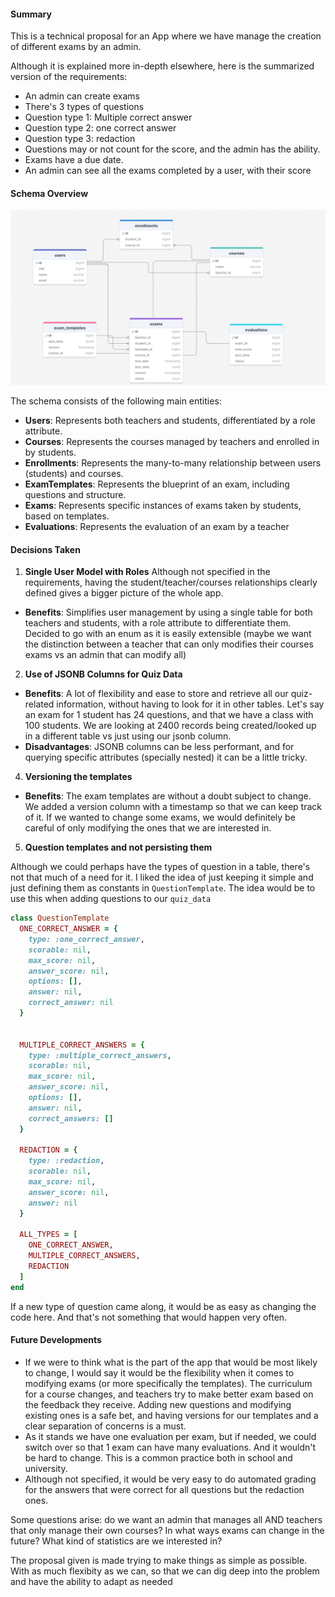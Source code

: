 #### Summary

This is a technical proposal for an App where we have manage the creation of different exams by an admin.

Although it is explained more in-depth elsewhere, here is the summarized version of the requirements:

- An admin can create exams
- There's 3 types of questions
- Question type 1: Multiple correct answer
- Question type 2: one correct answer
- Question type 3: redaction
- Questions may or not count for the score, and the admin has the ability.
- Exams have a due date.
- An admin can see all the exams completed by a user, with their score

#### Schema Overview

![schema](app/assets/images/Screenshot_24-5-2024_152633_drawsql.app.jpeg)

The schema consists of the following main entities:

- **Users**: Represents both teachers and students, differentiated by a role attribute.
- **Courses**: Represents the courses managed by teachers and enrolled in by students.
- **Enrollments**: Represents the many-to-many relationship between users (students) and courses.
- **ExamTemplates**: Represents the blueprint of an exam, including questions and structure.
- **Exams**: Represents specific instances of exams taken by students, based on templates.
- **Evaluations**: Represents the evaluation of an exam by a teacher

#### Decisions Taken

1. **Single User Model with Roles**
Although not specified in the requirements, having the student/teacher/courses relationships clearly defined gives a bigger picture of the whole app.

- **Benefits**: Simplifies user management by using a single table for both teachers and students, with a role attribute to differentiate them. Decided to go with an enum as it is easily extensible (maybe we want the distinction between a teacher that can only modifies their courses exams vs an admin that can modify all)

2. **Use of JSONB Columns for Quiz Data**

- **Benefits**: A lot of flexibility and ease to store and retrieve all our quiz-related information, without having to look for it in other tables. Let's say an exam for 1 student has 24 questions, and that we have a class with 100 students. We are looking at 2400 records being created/looked up in a different table vs just using our jsonb column.
- **Disadvantages**: JSONB columns can be less performant, and for querying specific attributes (specially nested) it can be a little tricky.

4. **Versioning the templates**
- **Benefits**: The exam templates are without a doubt subject to change. We added a version column with a timestamp so that we can keep track of it. If we wanted to change some exams, we would definitely be careful of only modifying the ones that we are interested in.

5. **Question templates and not persisting them**

Although we could perhaps have the types of question in a table, there's not that much of a need for it. I liked the idea of just keeping it simple and just defining them as constants in `QuestionTemplate`. The idea would be to use this when adding questions to our `quiz_data`

```rb
class QuestionTemplate
  ONE_CORRECT_ANSWER = {
    type: :one_correct_answer,
    scorable: nil,
    max_score: nil,
    answer_score: nil,
    options: [],
    answer: nil,
    correct_answer: nil
  }


  MULTIPLE_CORRECT_ANSWERS = {
    type: :multiple_correct_answers,
    scorable: nil,
    max_score: nil,
    answer_score: nil,
    options: [],
    answer: nil, 
    correct_answers: []
  }

  REDACTION = {
    type: :redaction,
    scorable: nil,
    max_score: nil,
    answer_score: nil,
    answer: nil
  }

  ALL_TYPES = [
    ONE_CORRECT_ANSWER, 
    MULTIPLE_CORRECT_ANSWERS, 
    REDACTION
  ]
end
```

If a new type of question came along, it would be as easy as changing the code here. And that's not something that would happen very often.

#### Future Developments

- If we were to think what is the part of the app that would be most likely to change, I would say it would be the flexibility when it comes to modifying exams (or more specifically the templates). The curriculum for a course changes, and teachers try to make better exam based on the feedback they receive. Adding new questions and modifying existing ones is a safe bet, and having versions for our templates and a clear separation of concerns is a must.
- As it stands we have one evaluation per exam, but if needed, we could switch over so that 1 exam can have many evaluations. And it wouldn't be hard to change. This is a common practice both in school and university.
- Although not specified, it would be very easy to do automated grading for the answers that were correct for all questions but the redaction ones.

Some questions arise: do we want an admin that manages all AND teachers that only manage their own courses? In what ways exams can change in the future? What kind of statistics are we interested in?

The proposal given is made trying to make things as simple as possible. With as much flexibity as we can, so that we can dig deep into the problem and have the ability to adapt as needed